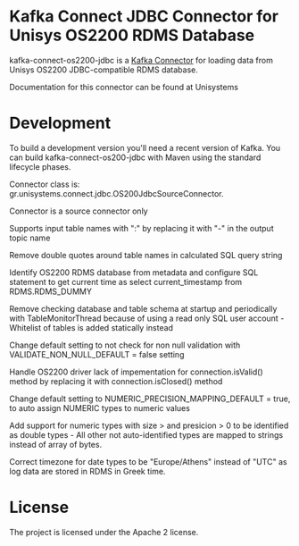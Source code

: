 # Kafka Connect JDBC Connector for Unisys OS2200 RDMS Database

kafka-connect-os2200-jdbc is a [Kafka Connector](http://kafka.apache.org/documentation.html#connect)
for loading data from Unisys OS2200 JDBC-compatible RDMS database.

Documentation for this connector can be found at Unisystems

# Development

To build a development version you'll need a recent version of Kafka. You can build
kafka-connect-os200-jdbc with Maven using the standard lifecycle phases.

Connector class is: gr.unisystems.connect.jdbc.OS200JdbcSourceConnector.

Connector is a source connector only 

Supports input table names with ":" by replacing it with "-" in the output topic name

Remove double quotes around table names in calculated SQL query string

Identify OS2200 RDMS database from metadata and configure SQL statement to get current time as select current_timestamp from RDMS.RDMS_DUMMY

Remove checking database and table schema at startup and periodically with TableMonitorThread because of using a read only SQL user account - Whitelist of tables is added statically instead

Change default setting to not check for non null validation with VALIDATE_NON_NULL_DEFAULT = false setting

Handle OS2200 driver lack of impementation for connection.isValid()  method by replacing it with connection.isClosed() method

Change default setting to NUMERIC_PRECISION_MAPPING_DEFAULT = true, to auto assign NUMERIC types to numeric values

Add support for numeric types with size > and presicion > 0 to be identified as double types - All other not auto-identified types are mapped to strings instead of array of bytes.

Correct timezone for date types to be "Europe/Athens" instead of "UTC" as log data are stored in RDMS in Greek time.


# License

The project is licensed under the Apache 2 license.
